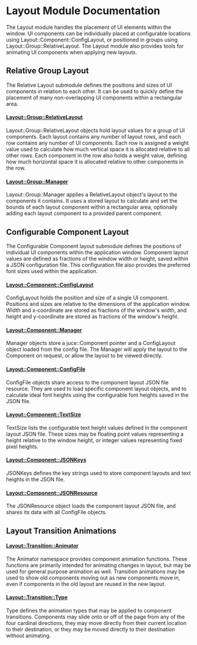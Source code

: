 # Layout Module Documentation
The Layout module handles the placement of UI elements within the window. UI components can be individually placed at configurable locations using Layout\::Component\::ConfigLayout, or positioned in groups using Layout\::Group\::RelativeLayout. The Layout module also provides tools for animating UI components when applying new layouts.

## Relative Group Layout
The Relative Layout submodule defines the positions and sizes of UI components in relation to each other. It can be used to quickly define the placement of many non-overlapping UI components within a rectangular area.

#### [Layout\::Group\::RelativeLayout](../../Source/GUI/Layout/Group/Layout_Group_RelativeLayout.h)
Layout\::Group\::RelativeLayout objects hold layout values for a group of UI components. Each layout contains any number of layout rows, and each row contains any number of UI components. Each row is assigned a weight value used to calculate how much vertical space it is allocated relative to all other rows. Each component in the row also holds a weight value, defining how much horizontal space it is allocated relative to other components in the row.

#### [Layout\::Group\::Manager](../../Source/GUI/Layout/Group/Layout_Group_Manager.h)
Layout\::Group\::Manager applies a RelativeLayout object's layout to the components it contains. It uses a stored layout to calculate and set the bounds of each layout component within a rectangular area, optionally adding each layout component to a provided parent component.

## Configurable Component Layout
The Configurable Component layout submodule defines the positions of individual UI components within the application window. Component layout values are defined as fractions of the window width or height, saved within a JSON configuration file. This configuration file also provides the preferred font sizes used within the application.

#### [Layout\::Component\::ConfigLayout](../../Source/GUI/Layout/Component/Layout_Component_ConfigLayout.h)
ConfigLayout holds the position and size of a single UI component. Positions and sizes are relative to the dimensions of the application window. Width and x-coordinate are stored as fractions of the window's width, and height and y-coordinate are stored as fractions of the window's height.

#### [Layout\::Component\::Manager](../../Source/GUI/Layout/Component/Layout_Component_Manager.h)
Manager objects store a juce\::Component pointer and a ConfigLayout object loaded from the config file. The Manager will apply the layout to the Component on request, or allow the layout to be viewed directly.

#### [Layout\::Component\::ConfigFile](../../Source/GUI/Layout/Component/Layout_Component_ConfigFile.h)
ConfigFile objects share access to the component layout JSON file resource. They are used to load specific component layout objects, and to calculate ideal font heights using the configurable font heights saved in the JSON file.

#### [Layout\::Component\::TextSize](../../Source/GUI/Layout/Component/Layout_Component_TextSize.h)
TextSize lists the configurable text height values defined in the component layout JSON file. These sizes may be floating point values representing a height relative to the window height, or integer values representing fixed pixel heights.

#### [Layout\::Component\::JSONKeys](../../Source/GUI/Layout/Component/Layout_Component_JSONKeys.h)
JSONKeys defines the key strings used to store component layouts and text heights in the JSON file.

#### [Layout\::Component\::JSONResource](../../Source/GUI/Layout/Component/Layout_Component_JSONResource.h)
The JSONResource object loads the component layout JSON file, and shares its data with all ConfigFile objects.

## Layout Transition Animations

#### [Layout\::Transition\::Animator](../../Source/GUI/Layout/Transition/Layout_Transition_Animator.h)
The Animator namespace provides component animation functions. These functions are primarily intended for animating changes in layout, but may be used for general purpose animation as well. Transition animations may be used to show old components moving out as new components move in, even if components in the old layout are reused in the new layout.

#### [Layout\::Transition\::Type](../../Source/GUI/Layout/Transition/Layout_Transition_Type.h)
Type defines the animation types that may be applied to component transitions. Components may slide onto or off of the page from any of the four cardinal directions, they may move directly from their current location to their destination, or they may be moved directly to their destination without animating.


